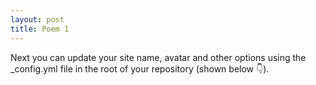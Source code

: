 ```yaml
---
layout: post
title: Poem 1
---
```


Next you can update your site name, avatar and other options using the _config.yml file in the root of your repository (shown below :point_down:).
